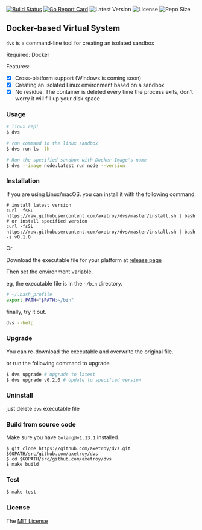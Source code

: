 [![Build Status](https://github.com/axetroy/dvs/workflows/test/badge.svg)](https://github.com/axetroy/dvs/actions)
[![Go Report Card](https://goreportcard.com/badge/github.com/axetroy/dvs)](https://goreportcard.com/report/github.com/axetroy/dvs)
![Latest Version](https://img.shields.io/github/v/release/axetroy/dvs.svg)
![License](https://img.shields.io/github/license/axetroy/dvs.svg)
![Repo Size](https://img.shields.io/github/repo-size/axetroy/dvs.svg)

## Docker-based Virtual System

`dvs` is a command-line tool for creating an isolated sandbox

Required: Docker

Features:

- [x] Cross-platform support (Windows is coming soon)
- [x] Creating an isolated Linux environment based on a sandbox
- [x] No residue. The container is deleted every time the process exits, don't worry it will fill up your disk space

### Usage

```bash
# linux repl
$ dvs

# run command in the linux sandbox
$ dvs run ls -lh

# Run the specified sandbox with Docker Image's name
$ dvs --image node:latest run node --version
```

### Installation

If you are using Linux/macOS. you can install it with the following command:

```shell
# install latest version
curl -fsSL https://raw.githubusercontent.com/axetroy/dvs/master/install.sh | bash
# or install specified version
curl -fsSL https://raw.githubusercontent.com/axetroy/dvs/master/install.sh | bash -s v0.1.0
```

Or

Download the executable file for your platform at [release page](https://github.com/axetroy/dvs/releases)

Then set the environment variable.

eg, the executable file is in the `~/bin` directory.

```bash
# ~/.bash_profile
export PATH="$PATH:~/bin"
```

finally, try it out.

```bash
dvs --help
```

### Upgrade

You can re-download the executable and overwrite the original file.

or run the following command to upgrade

```bash
$ dvs upgrade # upgrade to latest
$ dvs upgrade v0.2.0 # Update to specified version
```

### Uninstall

just delete `dvs` executable file

### Build from source code

Make sure you have `Golang@v1.13.1` installed.

```shell
$ git clone https://github.com/axetroy/dvs.git $GOPATH/src/github.com/axetroy/dvs
$ cd $GOPATH/src/github.com/axetroy/dvs
$ make build
```

### Test

```bash
$ make test
```

### License

The [MIT License](LICENSE)
